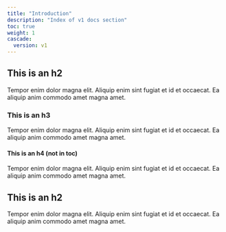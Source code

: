 ```yaml
---
title: "Introduction"
description: "Index of v1 docs section"
toc: true
weight: 1
cascade:
  version: v1
---
```


## This is an h2

Tempor enim dolor magna elit. Aliquip enim sint fugiat et id et occaecat. Ea aliquip anim commodo amet magna amet.

### This is an h3

Tempor enim dolor magna elit. Aliquip enim sint fugiat et id et occaecat. Ea aliquip anim commodo amet magna amet.

#### This is an h4 (not in toc)

Tempor enim dolor magna elit. Aliquip enim sint fugiat et id et occaecat. Ea aliquip anim commodo amet magna amet.

## This is an h2

Tempor enim dolor magna elit. Aliquip enim sint fugiat et id et occaecat. Ea aliquip anim commodo amet magna amet.
